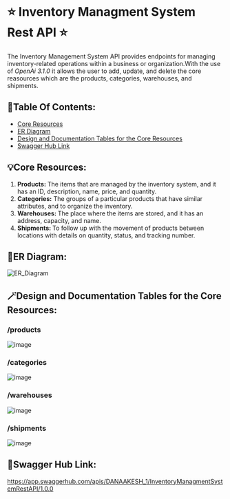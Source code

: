 # ⭐ Inventory Managment System Rest API ⭐
The Inventory Management System API provides endpoints for managing inventory-related operations within a business or organization.With the use of _OpenAi 3.1.0_ it allows the user to add, update, and delete the core reasources which are the products, categories, warehouses, and shipments.
## 🔖Table Of Contents:
- [Core Resources](#core-resources)
- [ER Diagram](#er-diagram)
- [Design and Documentation Tables for the Core Resources](#design-and-documentation-tables-for-the-core-resources)
- [Swagger Hub Link](#swagger-hub-link)
## 💡Core Resources:
<ol>
  <li>
    <b>Products: </b> 
    The items that are managed by the inventory system, and it has an ID, description, name, price, and quantity.
  </li>
  <li>
    <b>Categories:</b>
    The groups of a particular products that have similar attributes, and to organize the inventory.
  </li>
  <li>
    <b>Warehouses: </b>
    The place where the items are stored, and it has an address, capacity, and name.
  </li>
  <li>
    <b>Shipments: </b>
    To follow up with the movement of products between locations with details on quantity, status, and tracking number.
  </li>
</ol>

## 💠ER Diagram:
![ER_Diagram](https://github.com/dana-akesh/Inventory_managment_system_api/assets/86303193/6d84f8cb-e763-4d2c-bd99-b71bc2c4646c)

## 🪄Design and Documentation Tables for the Core Resources:
### /products 
![image](https://github.com/dana-akesh/Inventory_managment_system_api/assets/86303193/ec19af17-add6-48c2-bba8-e641452db013)

### /categories
![image](https://github.com/dana-akesh/Inventory_managment_system_api/assets/86303193/4df467a6-2212-4b86-9526-a9498d8eb0dc)

### /warehouses
![image](https://github.com/dana-akesh/Inventory_managment_system_api/assets/86303193/72f17efa-b8c2-4cc0-9957-157c293146c9)

### /shipments
![image](https://github.com/dana-akesh/Inventory_managment_system_api/assets/86303193/ab56914f-7c04-4c44-9308-1484a5b727a9)

## 🔗Swagger Hub Link:
https://app.swaggerhub.com/apis/DANAAKESH_1/InventoryManagmentSystemRestAPI/1.0.0



